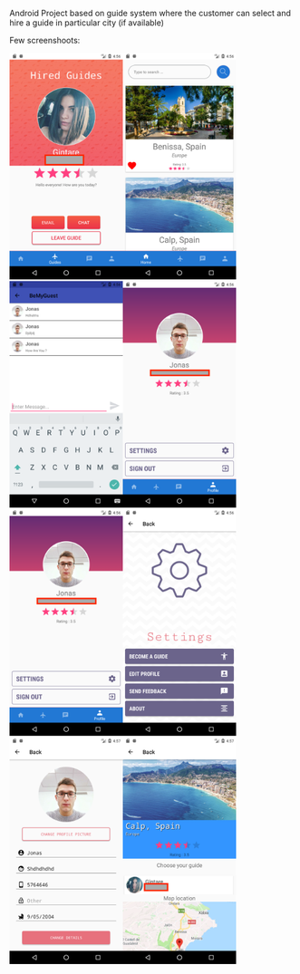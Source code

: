Android Project based on guide system where the customer can select and hire a guide in particular city (if available) 

Few screenshoots:

<img src="Images/Screenshot_1532966176.png" height="400"><img src="Images/Screenshot_1532966188.png" height="400"><img src="Images/Screenshot_1532966206.png" height="400"><img src="Images/Screenshot_1532966214.png" height="400"><img src="Images/Screenshot_1532966214.png" height="400"><img src="Images/Screenshot_1532966220.png" height="400"><img src="Images/Screenshot_1532966225.png" height="400"><img src="Images/Screenshot_1532966243.png" height="400">

